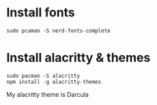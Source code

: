 # Install fonts
```shell
sudo pcaman -S nerd-fonts-complete
```

# Install alacritty & themes
```shell
sudo pacman -S alacritty
npm install -g alacritty-themes
```

My alacritty theme is Darcula
